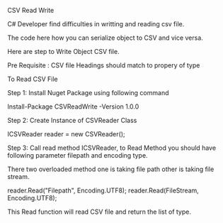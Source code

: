 CSV Read Write

C# Developer find difficulties in writting and reading csv file.

The code here how you can serialize object to CSV and vice versa.

Here are step to Write Object CSV file.

Pre Requisite : CSV file Headings should match to propery of type

To Read CSV File

Step 1: Install Nuget Package using following command

Install-Package CSVReadWrite -Version 1.0.0

Step 2: Create Instance of CSVReader Class

ICSVReader reader = new CSVReader();  

Step 3: Call read method ICSVReader, to Read Method you should have following parameter filepath and encoding type.

There two overloaded method one is taking file path other is taking file stream.

reader.Read<Employee>("Filepath", Encoding.UTF8);
reader.Read<Employee>(FileStream, Encoding.UTF8);
  
This Read function will read CSV file and return the list of type.



  










